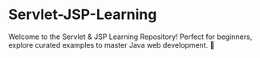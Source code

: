 # Servlet-JSP-Learning
Welcome to the Servlet &amp; JSP Learning Repository! Perfect for beginners, explore curated examples to master Java web development. 🚀
